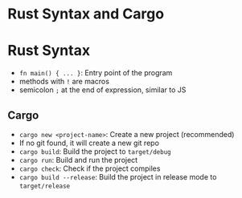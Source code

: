 # Rust Syntax and Cargo

# Rust Syntax

- `fn main() { ... }`: Entry point of the program
- methods with `!` are macros
- semicolon `;` at the end of expression, similar to JS

## Cargo

- `cargo new <project-name>`: Create a new project (recommended)
- If no git found, it will create a new git repo
- `cargo build`: Build the project to `target/debug`
- `cargo run`: Build and run the project
- `cargo check`: Check if the project compiles
- `cargo build --release`: Build the project in release mode to `target/release`
